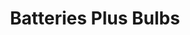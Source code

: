 ---
title: "Batteries Plus Bulbs"
url: /north-myrtle-beach/batteries-plus-bulbs/
shop: Elektronik
---